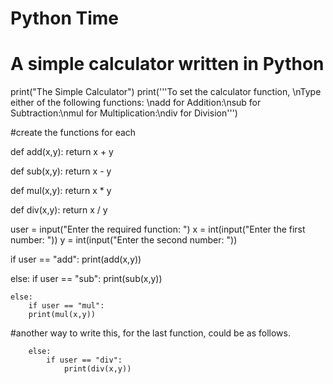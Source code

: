 # Python Time
# A simple calculator written in Python

print("The Simple Calculator")
print('''To set the calculator function, \nType either of the following functions: \nadd for Addition:\nsub for Subtraction:\nmul for Multiplication:\ndiv for Division''')

#create the functions for each 

def add(x,y):
	return x + y
	
def sub(x,y):
	return x - y

def mul(x,y):
	return x * y
	
def div(x,y):
	return x / y
	
user = input("Enter the required function: ")
x = int(input("Enter the first number: "))
y = int(input("Enter the second number: "))	

if user == "add":
	print(add(x,y))
	
else: 
	if user == "sub":
		print(sub(x,y))

	else:
		if user == "mul":
		print(mul(x,y))
		
#another way to write this, for the last function, could be as follows.

		else:
			if user == "div":
				print(div(x,y))